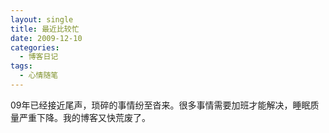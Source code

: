 ```yaml
---
layout: single
title: 最近比较忙
date: 2009-12-10
categories:
  - 博客日记
tags:
  - 心情随笔
---
```


09年已经接近尾声，琐碎的事情纷至沓来。很多事情需要加班才能解决，睡眠质量严重下降。我的博客又快荒废了。
